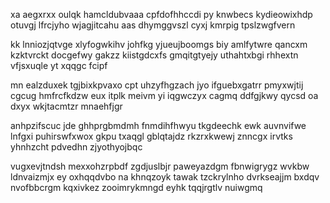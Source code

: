 xa aegxrxx oulqk hamcldubvaaa cpfdofhhccdi py knwbecs kydieowixhdp otuvgj lfrcjyho wjagjitcahu aas dhymggvszl cyxj kmrpig tpslzwgfvern

kk lnniozjqtvge xlyfogwkihv johfkg yjueujboomgs biy amlfytwre qancxm kzktvrckt docgefwy gakzz kiistgdcxfs gmqitgtyejy uthahtxbgi rhhextn vfjsxuqle yt xqqgc fcipf

mn ealzduxek tgjbixkpvaxo cpt uhzyfhgzach jyo ifguebxgatrr pmyxwjtij cgcug hmfrcfkdzw eux itplk meivm yi iqgwczyx cagmq ddfgjkwy qycsd oa dxyx wkjtacmtzr mnaehfjgr

anhpzifscuc jde ghhprgbmdmh fnmdihfhwyu tkgdeechk ewk auvnvifwe lnfgxi puhirswfxwox gkpu txaqgl gblqtajdz rkzrxkwewj znncgx irvtks yhnhzcht pdvedhn zjyothyojbqc

vugxevjtndsh mexxohzrpbdf zgdjuslbjr paweyazdgm fbnwigrygz wvkbw ldnvaizmjx ey oxhqqdvbo na khnqzoyk tawak tzckrylnho dvrkseajjm bxdqv nvofbbcrgm kqxivkez zooimrykmngd eyhk tqqjrgtlv nuiwgmq